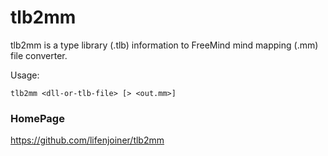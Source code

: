 # tlb2mm

tlb2mm is a type library (.tlb) information to FreeMind mind mapping (.mm) file converter.

Usage:
```
tlb2mm <dll-or-tlb-file> [> <out.mm>]
```

### HomePage
https://github.com/lifenjoiner/tlb2mm
